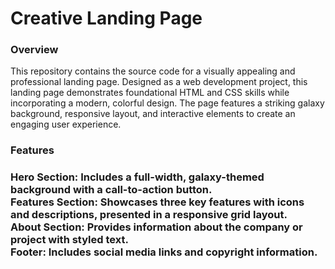 <h1>Creative Landing Page</h1>
<h3>Overview</h3>
This repository contains the source code for a visually appealing and professional landing page. Designed as a web development project, this landing page demonstrates foundational HTML and CSS skills while incorporating a modern, colorful design. The page features a striking galaxy background, responsive layout, and interactive elements to create an engaging user experience.<br>

<h3>Features<h3/>
Hero Section: Includes a full-width, galaxy-themed background with a call-to-action button.<br>
Features Section: Showcases three key features with icons and descriptions, presented in a responsive grid layout.<br>
About Section: Provides information about the company or project with styled text.<br>
Footer: Includes social media links and copyright information.

